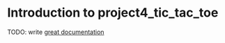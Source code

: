 # Introduction to project4_tic_tac_toe

TODO: write [great documentation](http://jacobian.org/writing/great-documentation/what-to-write/)
